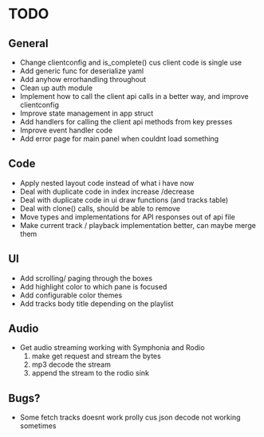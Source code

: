 # TODO

## General
- Change clientconfig and is_complete() cus client code is single use
- Add generic func for deserialize yaml
- Add anyhow errorhandling throughout
- Clean up auth module
- Implement how to call the client api calls in a better way, and improve clientconfig
- Improve state management in app struct
- Add handlers for calling the client api methods from key presses
- Improve event handler code
- Add error page for main panel when couldnt load something


## Code
- Apply nested layout code instead of what i have now
- Deal with duplicate code in index increase /decrease
- Deal with duplicate code in ui draw functions (and tracks table)
- Deal with clone() calls, should be able to remove
- Move types and implementations for API responses out of api file
- Make current track / playback implementation better, can maybe merge them


## UI
- Add scrolling/ paging through the boxes
- Add highlight color to which pane is focused
- Add configurable color themes
- Add tracks body title depending on the playlist

## Audio
- Get audio streaming working with Symphonia and Rodio
    1. make get request and stream the bytes
    2. mp3 decode the stream
    3. append the stream to the rodio sink

## Bugs?
- Some fetch tracks doesnt work prolly cus json decode not working sometimes
